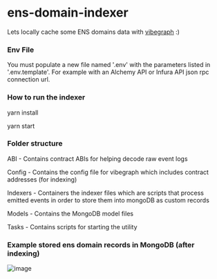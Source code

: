 # ens-domain-indexer
Lets locally cache some ENS domains data with [vibegraph](https://github.com/ethereumdegen/vibegraph) :) 


### Env File 

You must populate a new file named '.env' with the parameters listed in '.env.template'.  For example with an Alchemy API or Infura API json rpc connection url. 



### How to run the indexer 

  yarn install
  
  yarn start 
  
  
  
### Folder structure 

ABI - Contains contract ABIs for helping decode raw event logs 

Config - Contains the config file for vibegraph which includes contract addresses (for indexing) 

Indexers - Containers the indexer files which are scripts that process emitted events in order to store them into mongoDB as custom records 

Models - Contains the MongoDB model files 

Tasks - Contains scripts for starting the utility 


### Example stored ens domain records in MongoDB (after indexing) 

![image](https://user-images.githubusercontent.com/6249263/223533303-6b396dbe-32a2-4a02-a577-748fba319a00.png)
